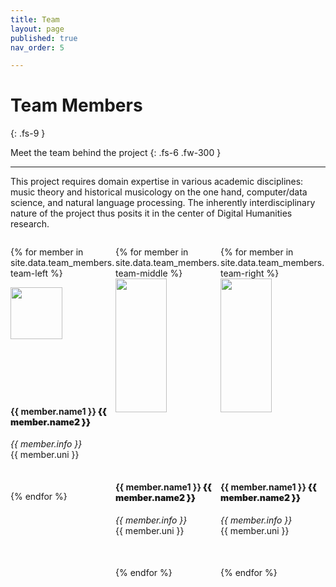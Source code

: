 ```yaml
---
title: Team
layout: page
published: true
nav_order: 5

---
```


# Team Members
{: .fs-9 }

Meet the team behind the project
{: .fs-6 .fw-300 }

---

<style>
 .grid {
  display: flex;
 }
.col-1-2 {
  flex: 1;
  width: 33%;
}

.uni {
  margin-bottom: 50px;
}

.cole-1-2:last-child {
  margin-left: 20px;
}

.team-img {
  display: block;
}

.grid h4 > span {
  font-weight: 900;
}

.back img {
  filter: brightness(0%);
}

/* entire container, keeps perspective */
.flip-container {
	perspective: 1000px;
}
	/* flip the pane when hovered */
	.flip-container:hover .flipper, .flip-container.hover .flipper {
		transform: rotateY(180deg);
	}

.flip-container, .front, .back {
	height: 170px;
  width:170px;
}

/* flip speed goes here */
.flipper {
	transition: 0.4s;
  transform-style: preserve-3d;
	position: relative;
}

/* hide back of pane during swap */
.front, .back {
	backface-visibility: hidden;
	position: absolute;
	top: 0;
	left: 0;
}

/* front pane, placed above back */
.front {
	z-index: 2;
	/* for firefox 31 */
	transform: rotateY(0deg);
}

/* back, initially hidden pane */
.back {
	transform: rotateY(180deg);
  background-color: lightgrey;
  border-radius: 5px;
}

</style>

​This project requires domain expertise in various academic disciplines: music theory and
historical musicology on the one hand, computer/data science, and natural language processing. The
inherently interdisciplinary nature of the project thus posits it in the center of Digital Humanities research.

<div class="grid">
    <div class="col-1-2">
       <div class="content">
           <p>
           {% for member in site.data.team_members.team-left %}
           <div class="flip-container">
           <div class="flipper">
           <div class="front">
           <img src="{{ site.url }}{{ site.baseurl }}/assets/images/{{ member.photo }}" class="team-img" width="70%" />
           </div>
           <div class="back">
           <h4>What about a title here?</h4>
           <p>Optional text, icons or social links or extra informations.</p>
           </div>
           </div>
           </div>
           <h4>{{ member.name1 }}<span> {{ member.name2 }}</span></h4>
           <i>{{ member.info }}</i>
            <div class="uni">
            {{ member.uni }}
            </div>
           {% endfor %}</p>
       </div>
    </div>
    <div class="col-1-2">
       <div class="content">
           <p>
           {% for member in site.data.team_members.team-middle %}
           <img src="{{ site.url }}{{ site.baseurl }}/assets/images/{{ member.photo }}" class="team-img" width="70%" />
           <h4>{{ member.name1 }}<span> {{ member.name2 }}</span></h4>
           <i>{{ member.info }}</i>
            <div class="uni">
            {{ member.uni }}
            </div>
           {% endfor %}</p>
       </div>
    </div>
    <div class="col-1-2">
       <div class="content">
           <p>
           {% for member in site.data.team_members.team-right %}
           <img src="{{ site.url }}{{ site.baseurl }}/assets/images/{{ member.photo }}" class="team-img" width="70%" />
           <h4>{{ member.name1 }}<span> {{ member.name2 }}</span></h4>
           <i>{{ member.info }}</i>
            <div class="uni">
            {{ member.uni }}
            </div>
           {% endfor %}</p>
       </div>
    </div>
</div>